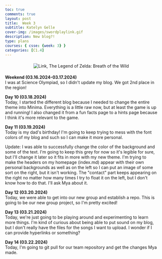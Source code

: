 ```yaml
---
toc: true
comments: true
layout: post
title:  Week 3
subtitle: Katelyn Gelle
cover-img: /images/swordplaylink.gif
description: New blog?!
type: plans
courses: { csse: {week: 3} }
categories: [C1.4]
---
```


<div style="text-align: center; margin-top: 20px; margin-bottom: 20px;">
  <img src="{{site.baseurl}}/images/anito/letsgogozelink.gif" alt="Link, The Legend of Zelda: Breath of the Wild" />
</div>  

**Weekend (03.16.2024-03.17.2024)**  
I was at Science Olympiad, so I didn't update my blog. We got 2nd place in the region!  

**Day 10 (03.18.2024)**  
Today, I started the different blog because I needed to change the entire theme into Minima. Everything is a little raw now, but at least the game is up and running! I also changed it from a fun facts page to a hints page because I think it's more relevant to the game.  

**Day 11 (03.19.2024)**  
Today is my dad's birthday! I'm going to keep trying to mess with the font colors of my blog and such so I can make it more personal.  

Update: I was able to successfully change the color of the background and some of the text. I'm going to keep this grey for now so it's legible for sure, but I'll change it later so it fits in more with my new theme. I'm trying to make the headers on my homepage (index.md) appear with their own personal backgrounds as well as on the left so I can put an image of some sort on the right, but it isn't working. The "contact" part keeps appearing on the right no matter how many times I try to float it on the left, but I don't know how to do that. I'll ask Mya about it.  

**Day 12 (03.20.2024)**  
Today, we were able to get into our new group and establish a repo. This is going to be our new group project, so I'm pretty excited!  

**Day 13 (03.21.2024)**  
Today, we're just going to be playing around and experimenting to learn more things. I'm kind of curious about being able to put sound on my blog, but I don't really have the files for the songs I want to upload. I wonder if I can provide hyperlinks or something?  

**Day 14 (03.22.2024)**  
Today, I'm going to git pull for our team repository and get the changes Mya made.